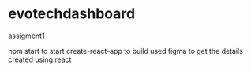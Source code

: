 # evotechdashboard
assigment1

npm start to start
create-react-app to build
used figma to get the details 
 created using react
